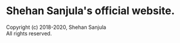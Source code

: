 # Shehan Sanjula's official website.
Copyright (c) 2018-2020, Shehan Sanjula
<br/> All rights reserved.
